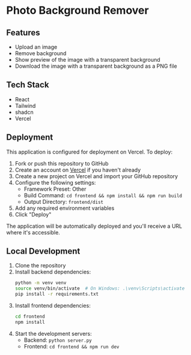 # Photo Background Remover

## Features

- Upload an image
- Remove background
- Show preview of the image with a transparent background
- Download the image with a transparent background as a PNG file

## Tech Stack

- React
- Tailwind
- shadcn
- Vercel

## Deployment

This application is configured for deployment on Vercel. To deploy:

1. Fork or push this repository to GitHub
2. Create an account on [Vercel](https://vercel.com) if you haven't already
3. Create a new project on Vercel and import your GitHub repository
4. Configure the following settings:
   - Framework Preset: Other
   - Build Command: `cd frontend && npm install && npm run build`
   - Output Directory: `frontend/dist`
5. Add any required environment variables
6. Click "Deploy"

The application will be automatically deployed and you'll receive a URL where it's accessible.

## Local Development

1. Clone the repository
2. Install backend dependencies:
   ```bash
   python -m venv venv
   source venv/bin/activate  # On Windows: .\venv\Scripts\activate
   pip install -r requirements.txt
   ```
3. Install frontend dependencies:
   ```bash
   cd frontend
   npm install
   ```
4. Start the development servers:
   - Backend: `python server.py`
   - Frontend: `cd frontend && npm run dev`
